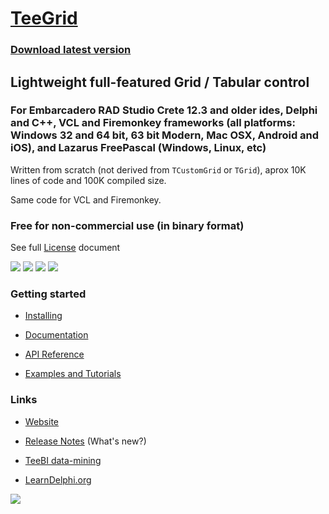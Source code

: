 # [TeeGrid](https://www.steema.com/product/gridvcl)

### [Download latest version](https://www.steema.com/downloads/gridvcl)
## Lightweight full-featured Grid / Tabular control

### For Embarcadero RAD Studio Crete 12.3 and older ides, Delphi and C++, VCL and Firemonkey frameworks (all platforms: Windows 32 and 64 bit, 63 bit Modern, Mac OSX, Android and iOS), and Lazarus FreePascal (Windows, Linux, etc)

Written from scratch (not derived from `TCustomGrid` or `TGrid`), aprox 10K lines of code and 100K compiled size.

Same code for VCL and Firemonkey.


### Free for non-commercial use (in binary format)

See full [License](https://github.com/Steema/TeeGrid/blob/master/docs/license.txt) document


[![](https://raw.github.com/Steema/TeeGrid/master/docs/img/small/TeeGrid_FMX.png)](https://raw.github.com/Steema/TeeGrid/master/docs/img/TeeGrid_FMX.png)
[![](https://raw.github.com/Steema/TeeGrid/master/docs/img/small/TeeGrid_VCL.png)](https://raw.github.com/Steema/TeeGrid/master/docs/img/TeeGrid_VCL.png)
[![](https://raw.github.com/Steema/TeeGrid/master/docs/img/small/TeeGrid_Lazarus.png)](https://raw.github.com/Steema/TeeGrid/master/docs/img/TeeGrid_Lazarus.png)
[![](https://raw.github.com/Steema/TeeGrid/master/docs/img/small/TeeGrid_Hierarchical.png)](https://raw.github.com/Steema/TeeGrid/master/docs/img/TeeGrid_Hierarchical.png)

### Getting started

- [Installing](https://github.com/Steema/TeeGrid/wiki/2.-Installation)

- [Documentation](https://github.com/Steema/TeeGrid/wiki)

- [API Reference](http://www.teechart.net/docs/teegrid/vclfmx/lib/index.htm)

- [Examples and Tutorials](https://github.com/Steema/TeeGrid/tree/master/demos)

### Links

- [Website](https://www.steema.com/product/gridvcl)

- [Release Notes](https://www.steema.com/version_info/gridvcl) (What's new?)

- [TeeBI data-mining](https://www.steema.com/product/teebi)

- [LearnDelphi.org](https://learndelphi.org/)

[![](https://raw.github.com/Steema/TeeGrid/master/docs/img/embarcadero_logo.png)](https://www.embarcadero.com)
